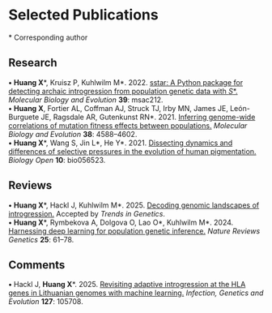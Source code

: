 # Selected Publications

\* Corresponding author

## Research

<div class="citation-row">
  <!-- Citation Text -->
  <div class="citation-text">
    <strong>•</strong> <strong>Huang X</strong>&ast;, Kruisz P, Kuhlwilm M&ast;. 2022. <a href="https://doi.org/10.1093/molbev/msac212" target="_blank">
    sstar: A Python package for detecting archaic introgression from population genetic data with <i>S</i>*.</a> <i>Molecular Biology and Evolution</i> <strong>39</strong>: msac212.
  </div>
  <!-- PlumX Badge -->
  <div class="badge-container">
    <a href="https://plu.mx/plum/a/?doi=10.1093%2Fmolbev%2Fmsac212" data-popup="left" data-size="medium" class="plumx-plum-print-popup" data-site="plum" data-hide-when-empty="true"></a>
    <script type="text/javascript" src="//cdn.plu.mx/widget-popup.js"></script>
  </div>
  <!-- Dimensions Badge -->
  <div class="badge-container">
    <span class="__dimensions_badge_embed__" data-doi="10.1093/molbev/msac212"></span>
    <script async src="https://badge.dimensions.ai/badge.js" charset="utf-8"></script>
  </div>
  <!-- Altmetric Badge -->
  <div class="badge-container">
    <script type="text/javascript" src="https://d1bxh8uas1mnw7.cloudfront.net/assets/embed.js"></script>
    <div class="altmetric-embed" data-badge-type="donut" data-altmetric-id="136681267"></div>
  </div>
</div>

<div class="citation-row">
  <!-- Citation Text -->
  <div class="citation-text">
    <strong>•</strong> <strong>Huang X</strong>, Fortier AL, Coffman AJ, Struck TJ, Irby MN, James JE, León-Burguete JE, Ragsdale AR, Gutenkunst RN&ast;. 2021. <a href="https://doi.org/10.1093/molbev/msab162" target="_blank">
    Inferring genome-wide correlations of mutation fitness effects between populations.</a> <i>Molecular Biology and Evolution</i> <strong>38</strong>: 4588–4602.
  </div>
  <!-- PlumX Badge -->
  <div class="badge-container">
    <a href="https://plu.mx/plum/a/?doi=10.1093%2Fmolbev%2Fmsab162" data-popup="left" data-size="medium" class="plumx-plum-print-popup" data-site="plum" data-hide-when-empty="true"></a>
    <script type="text/javascript" src="//cdn.plu.mx/widget-popup.js"></script>
  </div>
  <!-- Dimensions Badge -->
  <div class="badge-container">
    <span class="__dimensions_badge_embed__" data-doi="10.1093/molbev/msab162"></span>
    <script async src="https://badge.dimensions.ai/badge.js" charset="utf-8"></script>
  </div>
  <!-- Altmetric Badge -->
  <div class="badge-container">
    <script type="text/javascript" src="https://d1bxh8uas1mnw7.cloudfront.net/assets/embed.js"></script>
    <div class="altmetric-embed" data-badge-type="donut" data-altmetric-id="106610625"></div>
  </div>
</div>

<div class="citation-row">
  <!-- Citation Text -->
  <div class="citation-text">
    <strong>•</strong> <strong>Huang X</strong>&ast;, Wang S, Jin L&ast;, He Y&ast;. 2021. <a href="https://doi.org/10.1242/bio.056523" target="_blank">
    Dissecting dynamics and differences of selective pressures in the evolution of human pigmentation.</a> <i>Biology Open</i> <strong>10</strong>: bio056523.
  </div>
  <!-- PlumX Badge -->
  <div class="badge-container">
    <a href="https://plu.mx/plum/a/?doi=10.1242%2Fbio.056523" data-popup="left" data-size="medium" class="plumx-plum-print-popup" data-site="plum" data-hide-when-empty="true"></a>
    <script type="text/javascript" src="//cdn.plu.mx/widget-popup.js"></script>
  </div>
  <!-- Dimensions Badge -->
  <div class="badge-container">
    <span class="__dimensions_badge_embed__" data-doi="10.1242/bio.056523"></span>
    <script async src="https://badge.dimensions.ai/badge.js" charset="utf-8"></script>
  </div>
  <!-- Altmetric Badge -->
  <div class="badge-container">
    <script type="text/javascript" src="https://d1bxh8uas1mnw7.cloudfront.net/assets/embed.js"></script>
    <div class="altmetric-embed" data-badge-type="donut" data-altmetric-id="99889669"></div>
  </div>
</div>

## Reviews

<div class="citation-row">
  <!-- Citation Text -->
  <div class="citation-text">
    <strong>•</strong> <strong>Huang X</strong>&ast;, Hackl J, Kuhlwilm M&ast;. 2025.
    <a href="https://doi.org/10.1016/j.tig.2025.07.001" target="_blank">Decoding genomic landscapes of introgression.</a> Accepted by <i>Trends in Genetics</i>.
  </div>
  <!-- PlumX Badge -->
  <div class="badge-container">
    <a href="https://plu.mx/plum/a/?doi=10.1016%2Fj.tig.2025.07.001" data-popup="left" data-size="medium" class="plumx-plum-print-popup" data-site="plum" data-hide-when-empty="true"></a>
    <script type="text/javascript" src="//cdn.plu.mx/widget-popup.js"></script>
  </div>
  <!-- Dimensions Badge -->
  <div class="badge-container">
    <span class="__dimensions_badge_embed__" data-doi="10.1016/j.tig.2025.07.001"></span>
    <script async src="https://badge.dimensions.ai/badge.js" charset="utf-8"></script>
  </div>
  <!-- Altmetric Badge -->
  <div class="badge-container">
    <script type="text/javascript" src="https://d1bxh8uas1mnw7.cloudfront.net/assets/embed.js"></script>
    <div class="altmetric-embed" data-badge-type="donut" data-altmetric-id="179575388"></div>
  </div>
</div>

<div class="citation-row">
  <!-- Citation Text -->
  <div class="citation-text">
    <strong>•</strong> <strong>Huang X</strong>&ast;, Rymbekova A, Dolgova O, Lao O&ast;, Kuhlwilm M&ast;. 2024. <a href="https://doi.org/10.1038/s41576-023-00636-3" target="_blank">
    Harnessing deep learning for population genetic inference.</a> <i>Nature Reviews Genetics</i> <strong>25</strong>: 61–78.
  </div>
  <!-- PlumX Badge -->
  <div class="badge-container">
    <a href="https://plu.mx/plum/a/?doi=10.1038%2Fs41576-023-00636-3" data-popup="left" data-size="medium" class="plumx-plum-print-popup" data-site="plum" data-hide-when-empty="true"></a>
    <script type="text/javascript" src="//cdn.plu.mx/widget-popup.js"></script>
  </div>
  <!-- Dimensions Badge -->
  <div class="badge-container">
    <span class="__dimensions_badge_embed__" data-doi="10.1038/s41576-023-00636-3"></span>
    <script async src="https://badge.dimensions.ai/badge.js" charset="utf-8"></script>
  </div>
  <!-- Altmetric Badge -->
  <div class="badge-container">
    <script type="text/javascript" src="https://d1bxh8uas1mnw7.cloudfront.net/assets/embed.js"></script>
    <div class="altmetric-embed" data-badge-type="donut" data-altmetric-id="153734856"></div>
  </div>
</div>

## Comments

<div class="citation-row">
  <!-- Citation Text -->
  <div class="citation-text">
    <strong>•</strong> Hackl J, <strong>Huang X</strong>&ast;. 2025. <a href="https://doi.org/10.1016/j.meegid.2024.105708" target="_blank">Revisiting adaptive introgression at the HLA genes in Lithuanian genomes with machine learning.</a> <i>Infection, Genetics and Evolution</i> <strong>127</strong>: 105708.
  </div>
  <!-- PlumX Badge -->
  <div class="badge-container">
    <a href="https://plu.mx/plum/a/?doi=10.1016%2Fj.meegid.2024.105708" data-popup="left" data-size="medium" class="plumx-plum-print-popup" data-site="plum" data-hide-when-empty="true"></a>
    <script type="text/javascript" src="//cdn.plu.mx/widget-popup.js"></script>
  </div>
  <!-- Dimensions Badge -->
  <div class="badge-container">
    <span class="__dimensions_badge_embed__" data-doi="10.1016/j.meegid.2024.105708"></span>
    <script async src="https://badge.dimensions.ai/badge.js" charset="utf-8"></script>
  </div>
  <!-- Altmetric Badge -->
  <div class="badge-container">
    <script type="text/javascript" src="https://d1bxh8uas1mnw7.cloudfront.net/assets/embed.js"></script>
    <div class="altmetric-embed" data-badge-type="donut" data-altmetric-id="172523570"></div>
  </div>
</div>
